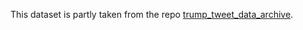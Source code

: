 This dataset is partly taken from the repo [trump_tweet_data_archive](https://github.com/bpb27/trump_tweet_data_archive).
